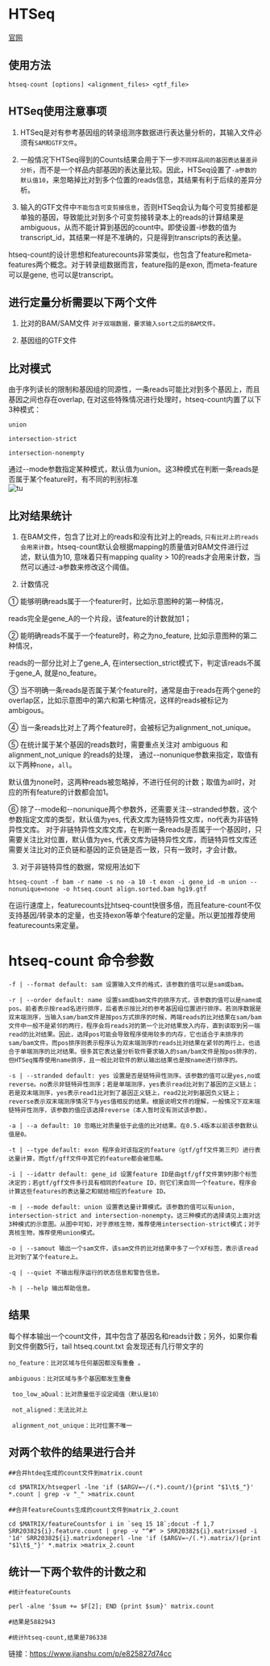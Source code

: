 #  HTSeq
[官网](https://htseq.readthedocs.io/en/master/index.html)
##  使用方法
```
htseq-count [options] <alignment_files> <gtf_file>
```

##  HTSeq使用注意事项

1. HTSeq是对有参考基因组的转录组测序数据进行表达量分析的，其输入文件必须有`SAM和GTF文件`。  


2. 一般情况下HTSeq得到的Counts结果会用于下一步`不同样品间的基因表达量差异分析`，而不是一个样品内部基因的表达量比较。因此，HTSeq设置了`-a参数的默认值10`，来忽略掉比对到多个位置的reads信息，其结果有利于后续的差异分析。  


3. 输入的GTF文件中`不能包含可变剪接信息`，否则HTSeq会认为每个可变剪接都是单独的基因，导致能比对到多个可变剪接转录本上的reads的计算结果是ambiguous，从而不能计算到基因的count中。即使设置-i参数的值为transcript_id，其结果一样是不准确的，只是得到transcripts的表达量。  


htseq-count的设计思想和featurecounts非常类似，也包含了feature和meta-features两个概念。对于转录组数据而言，feature指的是exon, 而meta-feature可以是gene, 也可以是transcript。  


## 进行定量分析需要以下两个文件

1. 比对的BAM/SAM文件     `对于双端数据，要求输入sort之后的BAM文件。`  

2. 基因组的GTF文件  


## 比对模式  

由于序列读长的限制和基因组的同源性，一条reads可能比对到多个基因上，而且基因之间也存在overlap, 在对这些特殊情况进行处理时，htseq-count内置了以下3种模式：  

```
union  

intersection-strict

intersection-nonempty
```


通过--mode参数指定某种模式，默认值为union。这3种模式在判断一条reads是否属于某个feature时，有不同的判别标准  
![tu](../pictures/P11.webp)    



## 比对结果统计  


1. 在BAM文件，包含了比对上的reads和没有比对上的reads, `只有比对上的reads 会用来计数`，htseq-count默认会根据mapping的质量值对BAM文件进行过滤，默认值为10, 意味着只有mapping quality > 10的reads才会用来计数，当然可以通过-a参数来修改这个阈值。  

2. 计数情况  


① 能够明确reads属于一个featurer时，比如示意图种的第一种情况，

reads完全是gene_A的一个片段，该feature的计数就加1；  


② 能明确reads不属于一个feature时，称之为no_feature, 比如示意图种的第二种情况，

reads的一部分比对上了gene_A, 在intersection_strict模式下，判定该reads不属于gene_A, 就是no_feature。  


③ 当不明确一条reads是否属于某个feature时，通常是由于reads在两个gene的overlap区，比如示意图中的第六和第七种情况，这样的reads被标记为ambigous。  


④ 当一条reads比对上了两个feature时，会被标记为alignment_not_unique。  


⑤ 在统计属于某个基因的reads数时，需要重点关注对 ambiguous 和 alignment_not_unique 的reads的处理， 通过--nonunique参数来指定，取值有以下两种`none`，`all`。    

默认值为none时，这两种reads被忽略掉，不进行任何的计数；取值为all时，对应的所有feature的计数都会加1。  



⑥ 除了--mode和--nonunique两个参数外，还需要关注--stranded参数，这个参数指定文库的类型，默认值为yes, 代表文库为链特异性文库，no代表为非链特异性文库。 对于非链特异性文库文库，在判断一条reads是否属于一个基因时，只需要关注比对位置，默认值为yes, 代表文库为链特异性文库，而链特异性文库还需要关注比对的正负链和基因的正负链是否一致，只有一致时，才会计数。  



3. 对于非链特异性的数据，常规用法如下  

```
htseq-count -f bam -r name -s no -a 10 -t exon -i gene_id -m union --nonunique=none -o htseq.count align.sorted.bam hg19.gtf
```  

在运行速度上，featurecounts比htseq-count快很多倍，而且feature-count不仅支持基因/转录本的定量，也支持exon等单个feature的定量。所以更加推荐使用featurecounts来定量。  


# htseq-count 命令参数
```
-f | --format default: sam 设置输入文件的格式，该参数的值可以是sam或bam。

-r | --order default: name 设置sam或bam文件的排序方式，该参数的值可以是name或pos。前者表示按read名进行排序，后者表示按比对的参考基因组位置进行排序。若测序数据是双末端测序，当输入sam/bam文件是按pos方式排序的时候，两端reads的比对结果在sam/bam文件中一般不是紧邻的两行，程序会将reads对的第一个比对结果放入内存，直到读取到另一端read的比对结果。因此，选择pos可能会导致程序使用较多的内存，它也适合于未排序的sam/bam文件。而pos排序则表示程序认为双末端测序的reads比对结果在紧邻的两行上，也适合于单端测序的比对结果。很多其它表达量分析软件要求输入的sam/bam文件是按pos排序的，但HTSeq推荐使用name排序，且一般比对软件的默认输出结果也是按name进行排序的。

-s | --stranded default: yes 设置是否是链特异性测序。该参数的值可以是yes,no或reverse。no表示非链特异性测序；若是单端测序，yes表示read比对到了基因的正义链上；若是双末端测序，yes表示read1比对到了基因正义链上，read2比对到基因负义链上；reverse表示双末端测序情况下与yes值相反的结果。根据说明文件的理解，一般情况下双末端链特异性测序，该参数的值应该选择reverse（本人暂时没有测试该参数）。

-a | --a default: 10 忽略比对质量低于此值的比对结果。在0.5.4版本以前该参数默认值是0。

-t | --type default: exon 程序会对该指定的feature（gtf/gff文件第三列）进行表达量计算，而gtf/gff文件中其它的feature都会被忽略。

-i | --idattr default: gene_id 设置feature ID是由gtf/gff文件第9列那个标签决定的；若gtf/gff文件多行具有相同的feature ID，则它们来自同一个feature，程序会计算这些features的表达量之和赋给相应的feature ID。

-m | --mode default: union 设置表达量计算模式。该参数的值可以有union, intersection-strict and intersection-nonempty。这三种模式的选择请见上面对这3种模式的示意图。从图中可知，对于原核生物，推荐使用intersection-strict模式；对于真核生物，推荐使用union模式。

-o | --samout 输出一个sam文件，该sam文件的比对结果中多了一个XF标签，表示该read比对到了某个feature上。

-q | --quiet 不输出程序运行的状态信息和警告信息。

-h | --help 输出帮助信息。
```
 

## 结果    



每个样本输出一个count文件，其中包含了基因名和reads计数；另外，如果你看到文件倒数5行，tail htseq.count.txt 会发现还有几行带文字的

```
no_feature：比对区域与任何基因都没有重叠 。

ambiguous：比对区域与多个基因都发生重叠

 too_low_aQual：比对质量低于设定阈值（默认是10）

 not_aligned：无法比对上

 alignment_not_unique：比对位置不唯一
```


## 对两个软件的结果进行合并  

```
##合并htdeq生成的count文件到matrix.count

cd $MATRIX/htseqperl -lne 'if ($ARGV=~/(.*).count/){print "$1\t$_"}' *.count | grep -v "_" >matrix.count

##合并featureCounts生成的count文件到matrix_2.count

cd $MATRIX/featureCountsfor i in `seq 15 18`;docut -f 1,7 SRR20382${i}.feature.count | grep -v "^#" > SRR20382${i}.matrixsed -i '1d' SRR20382${i}.matrixdoneperl -lne 'if ($ARGV=~/(.*).matrix/){print "$1\t$_"}' *.matrix >matrix_2.count
```

## 统计一下两个软件的计数之和
```
#统计featureCounts  

perl -alne '$sum += $F[2]; END {print $sum}' matrix.count

#结果是5882943

#统计htseq-count,结果是786338
```




链接：https://www.jianshu.com/p/e825827d74cc
